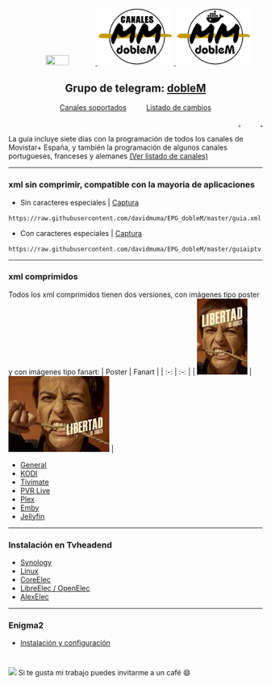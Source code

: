 <p align="center">
  <a href="https://github.com/davidmuma/EPG_dobleM"> <img src="https://raw.githubusercontent.com/davidmuma/EPG_dobleM/master/Images/logo_dobleM.png" width="30%" height="30%"> </a>
  <a href="https://github.com/davidmuma/Canales_dobleM"> <img src="https://raw.githubusercontent.com/davidmuma/Canales_dobleM/master/Images/logo_dobleM.png" width="30%" height="30%"> </a>
  <a href="https://github.com/davidmuma/Docker_dobleM"> <img src="https://raw.githubusercontent.com/davidmuma/Docker_dobleM/master/Images/logo_dobleM.png" width="30%" height="30%"> </a>
</p>

<h2 align="center">
  Grupo de telegram: <a href="https://t.me/EPG_dobleM">dobleM</a>
</h2>

<p align="center">
<a href="https://github.com/davidmuma/EPG_dobleM/blob/master/Varios/Canales_soportados.txt">Canales soportados</a>
&nbsp&nbsp&nbsp&nbsp&nbsp&nbsp&nbsp&nbsp
<a href="https://github.com/davidmuma/EPG_dobleM/blob/master/Varios/changelog.md">Listado de cambios</a>
</p>

<p align="right">
<a href="https://github.com/davidmuma/EPG_dobleM/blob/master/Varios/WG++LOG.txt">.</a>
&nbsp&nbsp&nbsp&nbsp&nbsp&nbsp&nbsp&nbsp
<a href="https://github.com/davidmuma/EPG_dobleM/blob/master/Varios/WG++old.txt">.</a>
</p>

La guía incluye siete días con la programación de todos los canales de Movistar+ España, y también la programación de algunos canales portugueses, franceses y alemanes <a href="https://github.com/davidmuma/EPG_dobleM/blob/master/Varios/Canales_soportados.txt">(Ver listado de canales)</a>
***
### xml sin comprimir, compatible con la mayoria de aplicaciones
- Sin caracteres especiales | [Captura](https://raw.githubusercontent.com/davidmuma/Canales_dobleM/master/Varios/EPG/iptvsin.jpg)
```
https://raw.githubusercontent.com/davidmuma/EPG_dobleM/master/guia.xml
```
- Con caracteres especiales  | [Captura](https://raw.githubusercontent.com/davidmuma/Canales_dobleM/master/Varios/EPG/iptvcon.jpg)
```
https://raw.githubusercontent.com/davidmuma/EPG_dobleM/master/guiaiptv.xml
```
***
### xml comprimidos
Todos los xml comprimidos tienen dos versiones, con imágenes tipo poster y con imágenes tipo fanart:
   | Poster | Fanart |
   | :-:	| :-: |
   | ![alt text](https://raw.githubusercontent.com/davidmuma/Canales_dobleM/master/Varios/EPG/poster.jpg) | ![alt text](https://raw.githubusercontent.com/davidmuma/Canales_dobleM/master/Varios/EPG/fanart.jpg) |

- [General](https://github.com/davidmuma/Canales_dobleM/blob/master/Varios/EPG/XMLgeneral.md)
- [KODI](https://github.com/davidmuma/Canales_dobleM/blob/master/Varios/EPG/XMLgeneral.md)
- [Tivimate](https://github.com/davidmuma/Canales_dobleM/blob/master/Varios/EPG/XMLgeneral.md)
- [PVR Live](https://github.com/davidmuma/Canales_dobleM/blob/master/Varios/EPG/XMLgeneral.md)
- [Plex](https://github.com/davidmuma/Canales_dobleM/blob/master/Varios/EPG/Plex.md)
- [Emby](https://github.com/davidmuma/Canales_dobleM/blob/master/Varios/EPG/Emby.md)
- [Jellyfin](https://github.com/davidmuma/Canales_dobleM/blob/master/Varios/EPG/Jelly.md)
***
### Instalación en Tvheadend
- [Synology](https://github.com/davidmuma/Canales_dobleM/blob/master/Varios/EPG/tvh_syno.md)
- [Linux](https://github.com/davidmuma/Canales_dobleM/blob/master/Varios/EPG/tvh_linux.md)
- [CoreElec](https://github.com/davidmuma/Canales_dobleM/blob/master/Varios/EPG/tvh_core.md)
- [LibreElec / OpenElec](https://github.com/davidmuma/Canales_dobleM/blob/master/Varios/EPG/tvh_libre.md)
- [AlexElec](https://github.com/davidmuma/Canales_dobleM/blob/master/Varios/EPG/tvh_alex.md)
***
### Enigma2
- [Instalación y configuración](https://github.com/davidmuma/Canales_dobleM/blob/master/Varios/INSenigma2.md)
#
<a href="https://www.paypal.me/EPGdobleM"><img src="http://www.webgrabplus.com/sites/default/files/styles/thumbnail/public/badges/donation.png" style="height: auto !important;width: auto !important;" ></a> Si te gusta mi trabajo puedes invitarme a un café :smile:
#



